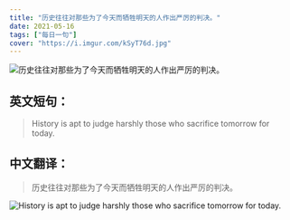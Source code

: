 ```yaml
---
title: "历史往往对那些为了今天而牺牲明天的人作出严厉的判决。"
date: 2021-05-16
tags: ["每日一句"]
cover: "https://i.imgur.com/kSyT76d.jpg"
---
```


![历史往往对那些为了今天而牺牲明天的人作出严厉的判决。](https://i.imgur.com/tHueGK9.jpg)

## 英文短句：
> History is apt to judge harshly those who sacrifice tomorrow for today. 

<!--more-->

## 中文翻译：
> 历史往往对那些为了今天而牺牲明天的人作出严厉的判决。

![History is apt to judge harshly those who sacrifice tomorrow for today. ](https://i.imgur.com/AomcvPP.jpg)

